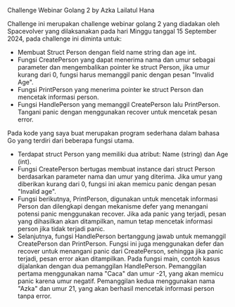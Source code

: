 Challenge Webinar Golang 2 by Azka Lailatul Hana

Challenge ini merupakan challenge webinar golang 2 yang diadakan oleh Spacevolver yang dilaksanakan pada hari Minggu tanggal 15 September 2024, pada challenge ini diminta untuk:
- Membuat Struct Person dengan field name string dan age int.
- Fungsi CreatePerson yang dapat menerima nama dan umur sebagai parameter dan mengembalikan pointer ke struct Person, jika umur kurang dari 0, fungsi harus memanggil panic dengan pesan "Invalid Age".
- Fungsi PrintPerson yang menerima pointer ke struct Person dan mencetak informasi person.
- Fungsi HandlePerson yang memanggil CreatePerson lalu PrintPerson. Tangani panic dengan menggunakan recover untuk mencetak pesan error.

Pada kode yang saya buat merupakan program sederhana dalam bahasa Go yang terdiri dari beberapa fungsi utama. 
- Terdapat struct Person yang memiliki dua atribut: Name (string) dan Age (int).
- Fungsi CreatePerson bertugas membuat instance dari struct Person berdasarkan parameter nama dan umur yang diterima. Jika umur yang diberikan kurang dari 0, fungsi ini akan memicu panic dengan pesan "Invalid age".
- Fungsi berikutnya, PrintPerson, digunakan untuk mencetak informasi Person dan dilengkapi dengan mekanisme defer yang menangani potensi panic menggunakan recover. Jika ada panic yang terjadi, pesan yang dihasilkan akan ditampilkan, namun tetap mencetak informasi person jika tidak terjadi panic.
- Selanjutnya, fungsi HandlePerson bertanggung jawab untuk memanggil CreatePerson dan PrintPerson. Fungsi ini juga menggunakan defer dan recover untuk menangani panic dari CreatePerson, sehingga jika panic terjadi, pesan error akan ditampilkan. Pada fungsi main, contoh kasus dijalankan dengan dua pemanggilan HandlePerson. Pemanggilan pertama menggunakan nama "Caca" dan umur -21, yang akan memicu panic karena umur negatif. Pemanggilan kedua menggunakan nama "Azka" dan umur 21, yang akan berhasil mencetak informasi person tanpa error.
